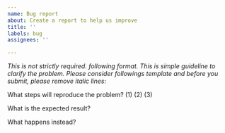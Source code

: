 ```yaml
---
name: Bug report
about: Create a report to help us improve
title: ''
labels: bug
assignees: ''

---
```


*This is not strictly required. following format. This is simple guideline to clarify the problem.
Please consider followings template and before you submit, please remove italic lines:*

What steps will reproduce the problem?
(1)
(2)
(3)

What is the expected result?


What happens instead?
